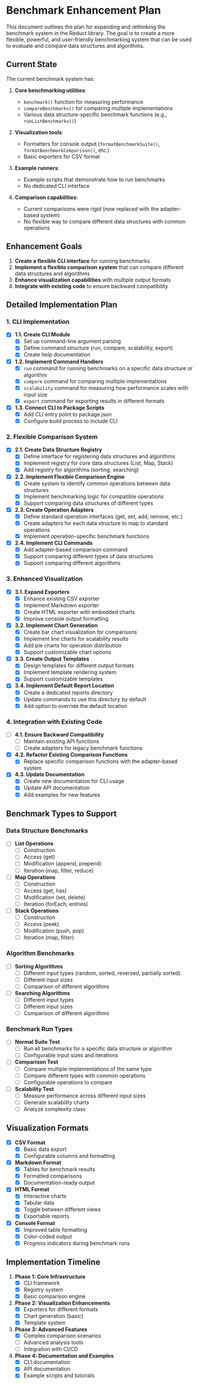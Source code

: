 # Benchmark Enhancement Plan

This document outlines the plan for expanding and rethinking the benchmark system in the Reduct library. The goal is to create a more flexible, powerful, and user-friendly benchmarking system that can be used to evaluate and compare data structures and algorithms.

## Current State

The current benchmark system has:

1. **Core benchmarking utilities**:
   - `benchmark()` function for measuring performance
   - `compareBenchmarks()` for comparing multiple implementations
   - Various data structure-specific benchmark functions (e.g., `runListBenchmarks()`)

2. **Visualization tools**:
   - Formatters for console output (`formatBenchmarkSuite()`, `formatBenchmarkComparison()`, etc.)
   - Basic exporters for CSV format

3. **Example runners**:
   - Example scripts that demonstrate how to run benchmarks
   - No dedicated CLI interface

4. **Comparison capabilities**:
   - Current comparisons were rigid (now replaced with the adapter-based system)
   - No flexible way to compare different data structures with common operations

## Enhancement Goals

1. **Create a flexible CLI interface** for running benchmarks
2. **Implement a flexible comparison system** that can compare different data structures and algorithms
3. **Enhance visualization capabilities** with multiple output formats
4. **Integrate with existing code** to ensure backward compatibility

## Detailed Implementation Plan

### 1. CLI Implementation

- [x] **1.1. Create CLI Module**
  - [x] Set up command-line argument parsing
  - [x] Define command structure (run, compare, scalability, export)
  - [x] Create help documentation

- [x] **1.2. Implement Command Handlers**
  - [x] `run` command for running benchmarks on a specific data structure or algorithm
  - [x] `compare` command for comparing multiple implementations
  - [x] `scalability` command for measuring how performance scales with input size
  - [x] `export` command for exporting results in different formats

- [x] **1.3. Connect CLI to Package Scripts**
  - [x] Add CLI entry point to package.json
  - [x] Configure build process to include CLI

### 2. Flexible Comparison System

- [x] **2.1. Create Data Structure Registry**
  - [x] Define interface for registering data structures and algorithms
  - [x] Implement registry for core data structures (List, Map, Stack)
  - [x] Add registry for algorithms (sorting, searching)

- [x] **2.2. Implement Flexible Comparison Engine**
  - [x] Create system to identify common operations between data structures
  - [x] Implement benchmarking logic for compatible operations
  - [x] Support comparing data structures of different types

- [x] **2.3. Create Operation Adapters**
  - [x] Define standard operation interfaces (get, set, add, remove, etc.)
  - [x] Create adapters for each data structure to map to standard operations
  - [x] Implement operation-specific benchmark functions

- [x] **2.4. Implement CLI Commands**
  - [x] Add adapter-based comparison command
  - [x] Support comparing different types of data structures
  - [x] Support comparing different algorithms

### 3. Enhanced Visualization

- [x] **3.1. Expand Exporters**
  - [x] Enhance existing CSV exporter
  - [x] Implement Markdown exporter
  - [x] Create HTML exporter with embedded charts
  - [x] Improve console output formatting

- [x] **3.2. Implement Chart Generation**
  - [x] Create bar chart visualization for comparisons
  - [x] Implement line charts for scalability results
  - [x] Add pie charts for operation distribution
  - [x] Support customizable chart options

- [x] **3.3. Create Output Templates**
  - [x] Design templates for different output formats
  - [x] Implement template rendering system
  - [x] Support customizable templates

- [x] **3.4. Implement Default Report Location**
  - [x] Create a dedicated reports directory
  - [x] Update commands to use this directory by default
  - [x] Add option to override the default location

### 4. Integration with Existing Code

- [ ] **4.1. Ensure Backward Compatibility**
  - [ ] Maintain existing API functions
  - [ ] Create adapters for legacy benchmark functions

- [x] **4.2. Refactor Existing Comparison Functions**
  - [x] Replace specific comparison functions with the adapter-based system

- [x] **4.3. Update Documentation**
  - [x] Create new documentation for CLI usage
  - [x] Update API documentation
  - [x] Add examples for new features

## Benchmark Types to Support

### Data Structure Benchmarks

- [ ] **List Operations**
  - [ ] Construction
  - [ ] Access (get)
  - [ ] Modification (append, prepend)
  - [ ] Iteration (map, filter, reduce)

- [ ] **Map Operations**
  - [ ] Construction
  - [ ] Access (get, has)
  - [ ] Modification (set, delete)
  - [ ] Iteration (forEach, entries)

- [ ] **Stack Operations**
  - [ ] Construction
  - [ ] Access (peek)
  - [ ] Modification (push, pop)
  - [ ] Iteration (map, filter)

### Algorithm Benchmarks

- [ ] **Sorting Algorithms**
  - [ ] Different input types (random, sorted, reversed, partially sorted)
  - [ ] Different input sizes
  - [ ] Comparison of different algorithms

- [ ] **Searching Algorithms**
  - [ ] Different input types
  - [ ] Different input sizes
  - [ ] Comparison of different algorithms

### Benchmark Run Types

- [ ] **Normal Suite Test**
  - [ ] Run all benchmarks for a specific data structure or algorithm
  - [ ] Configurable input sizes and iterations

- [ ] **Comparison Test**
  - [ ] Compare multiple implementations of the same type
  - [ ] Compare different types with common operations
  - [ ] Configurable operations to compare

- [ ] **Scalability Test**
  - [ ] Measure performance across different input sizes
  - [ ] Generate scalability charts
  - [ ] Analyze complexity class

## Visualization Formats

- [x] **CSV Format**
  - [x] Basic data export
  - [x] Configurable columns and formatting

- [x] **Markdown Format**
  - [x] Tables for benchmark results
  - [x] Formatted comparisons
  - [x] Documentation-ready output

- [x] **HTML Format**
  - [x] Interactive charts
  - [x] Tabular data
  - [x] Toggle between different views
  - [x] Exportable reports

- [x] **Console Format**
  - [x] Improved table formatting
  - [x] Color-coded output
  - [x] Progress indicators during benchmark runs

## Implementation Timeline

1. **Phase 1: Core Infrastructure**
   - [x] CLI framework
   - [x] Registry system
   - [x] Basic comparison engine

2. **Phase 2: Visualization Enhancements**
   - [x] Exporters for different formats
   - [x] Chart generation (basic)
   - [x] Template system

3. **Phase 3: Advanced Features**
   - [x] Complex comparison scenarios
   - [ ] Advanced analysis tools
   - [ ] Integration with CI/CD

4. **Phase 4: Documentation and Examples**
   - [x] CLI documentation
   - [x] API documentation
   - [x] Example scripts and tutorials
